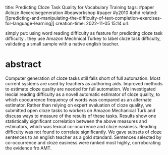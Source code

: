 title: Predicting Cloze Task Quality for Vocabulary Training
tags: #paper #cloze #exercisegeneration #beaworkshop #paper #y2010 #phd 
related: [[predicting-and-manipulating-the-difficulty-of-text-completion-exercises-for-language-learning]] 
creation-time: 2022-11-05 15:14
url: 

simply put:  using word reading difficulty as feature for predicting cloze task difficulty .
they use Amazon Mechnical Turkey to label cloze task difficulty, validating a small sample with a native english teacher.


# abstract
Computer generation of cloze tasks still falls short of full automation.
Most current systems are used by teachers as authoring aids.
Improved methods to estimate cloze quality are needed for full automation.
We investigated lexcial reading difficulty as a novell automatic estimator of cloze quality, to which coocurrence frequency of words was compared as an alternate estimator.
Rather than relying on expert evaluation  of cloze quality, we submitted open cloze  tasks to workers on Amazon Mechanical Turk and discuss ways to measure of the results of these tasks.
Results show one statistically significant correlation between the above measures and estimators, which was lexical co-ocurrence and cloze easiness.
Reading difficulty was not found to correlate significantly.
We gave subsets of cloze sentences to an english teacher as a gold standard. 
Sentences selected by co-occurrence and cloze easiness were ranked most highly, corroborating the evidence fro AMT.
